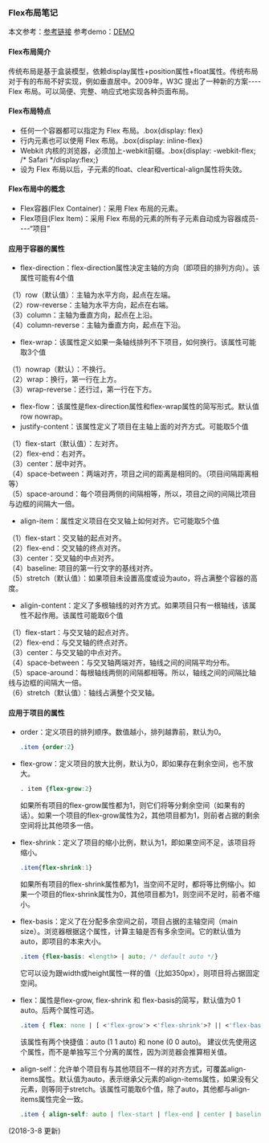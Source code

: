 ﻿### Flex布局笔记
本文参考：[参考链接](http://www.ruanyifeng.com/blog/2015/07/flex-grammar.html) 
参考demo：[DEMO](http://static.vgee.cn/static/index.html)
#### Flex布局简介
传统布局是基于盒装模型，依赖display属性+position属性+float属性。传统布局对于有的布局不好实现，例如垂直居中。2009年，W3C 提出了一种新的方案----Flex 布局。可以简便、完整、响应式地实现各种页面布局。  

#### Flex布局特点
- 任何一个容器都可以指定为 Flex 布局。.box{display: flex}
- 行内元素也可以使用 Flex 布局。.box{display: inline-flex}
- Webkit 内核的浏览器，必须加上-webkit前缀。.box{display: -webkit-flex; /* Safari */display:flex;}
- 设为 Flex 布局以后，子元素的float、clear和vertical-align属性将失效。

#### Flex布局中的概念
- Flex容器(Flex Container)：采用 Flex 布局的元素。
- Flex项目(Flex Item)：采用 Flex 布局的元素的所有子元素自动成为容器成员----“项目”

#### 应用于容器的属性
- flex-direction：flex-direction属性决定主轴的方向（即项目的排列方向）。该属性可能有4个值<br>

（1）row（默认值）：主轴为水平方向，起点在左端。<br>
（2）row-reverse：主轴为水平方向，起点在右端。<br>
（3）column：主轴为垂直方向，起点在上沿。<br>
（4）column-reverse：主轴为垂直方向，起点在下沿。<br>

- flex-wrap：该属性定义如果一条轴线排列不下项目，如何换行。该属性可能取3个值<br>

（1）nowrap（默认）：不换行。<br>
（2）wrap：换行，第一行在上方。<br>
（3）wrap-reverse：还行过，第一行在下方。<br>

- flex-flow：该属性是flex-direction属性和flex-wrap属性的简写形式。默认值 row nowrap。<br>
- justify-content：该属性定义了项目在主轴上面的对齐方式。可能取5个值<br>

（1）flex-start（默认值）：左对齐。<br>
（2）flex-end：右对齐。<br>
（3）center：居中对齐。<br>
（4）space-between：两端对齐，项目之间的距离是相同的。（项目间隔距离相等）<br>
（5）space-around：每个项目两侧的间隔相等，所以，项目之间的间隔比项目与边框的间隔大一倍。<br>

- align-item：属性定义项目在交叉轴上如何对齐。它可能取5个值<br>

（1）flex-start：交叉轴的起点对齐。<br>
（2）flex-end：交叉轴的终点对齐。<br>
（3）center：交叉轴的中点对齐。<br>
（4）baseline: 项目的第一行文字的基线对齐。<br>
（5）stretch（默认值）：如果项目未设置高度或设为auto，将占满整个容器的高度。<br>

- aligin-content：定义了多根轴线的对齐方式。如果项目只有一根轴线，该属性不起作用。该属性可能取6个值<br>

（1）flex-start：与交叉轴的起点对齐。<br>
（2）flex-end：与交叉轴的终点对齐。<br>
（3）center：与交叉轴的中点对齐。<br>
（4）space-between：与交叉轴两端对齐，轴线之间的间隔平均分布。<br>
（5）space-around：每根轴线两侧的间隔都相等。所以，轴线之间的间隔比轴线与边框的间隔大一倍。<br>
（6）stretch（默认值）：轴线占满整个交叉轴。<br>

#### 应用于项目的属性

- order：定义项目的排列顺序。数值越小，排列越靠前，默认为0。

  ```css
  .item {order:2}
  ```

- flex-grow：定义项目的放大比例，默认为0，即如果存在剩余空间，也不放大。

  ```css
  . item {flex-grow:2}
  ```

  如果所有项目的flex-grow属性都为1，则它们将等分剩余空间（如果有的话）。如果一个项目的flex-grow属性为2，其他项目都为1，则前者占据的剩余空间将比其他项多一倍。

- flex-shrink：定义了项目的缩小比例，默认为1，即如果空间不足，该项目将缩小。

  ```css
  .item{flex-shrink:1}
  ```

  如果所有项目的flex-shrink属性都为1，当空间不足时，都将等比例缩小。如果一个项目的flex-shrink属性为0，其他项目都为1，则空间不足时，前者不缩小。

- flex-basis：定义了在分配多余空间之前，项目占据的主轴空间（main size）。浏览器根据这个属性，计算主轴是否有多余空间。它的默认值为auto，即项目的本来大小。

  ```css
  .item {flex-basis: <length> | auto; /* default auto */}
  ```

  它可以设为跟width或height属性一样的值（比如350px），则项目将占据固定空间。

- flex：属性是flex-grow, flex-shrink 和 flex-basis的简写，默认值为0 1 auto。后两个属性可选。

  ```css
  .item { flex: none | [ <'flex-grow'> <'flex-shrink'>? || <'flex-basis'> ]}
  ```

  该属性有两个快捷值：auto (1 1 auto) 和 none (0 0 auto)。
  建议优先使用这个属性，而不是单独写三个分离的属性，因为浏览器会推算相关值。 

- align-self：允许单个项目有与其他项目不一样的对齐方式，可覆盖align-items属性。默认值为auto，表示继承父元素的align-items属性，如果没有父元素，则等同于stretch。该属性可能取6个值，除了auto，其他都与align-items属性完全一致。

  ```css
  .item { align-self: auto | flex-start | flex-end | center | baseline | stretch;}
  ```

(2018-3-8 更新)
